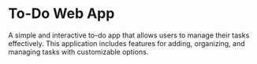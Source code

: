 # To-Do Web App

A simple and interactive to-do app that allows users to manage their tasks effectively. This application includes features for adding, organizing, and managing tasks with customizable options.

